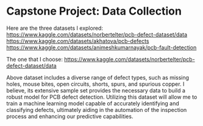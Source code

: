 # Capstone Project: Data Collection 

Here are the three datasets I explored:
https://www.kaggle.com/datasets/norbertelter/pcb-defect-dataset/data
https://www.kaggle.com/datasets/akhatova/pcb-defects
https://www.kaggle.com/datasets/animeshkumarnayak/pcb-fault-detection

The one that I choose:
https://www.kaggle.com/datasets/norbertelter/pcb-defect-dataset/data

Above dataset includes a diverse range of defect types, such as missing holes, mouse bites, open circuits, shorts, spurs, and spurious copper. I believe, its extensive sample set provides the necessary data to build a robust model for PCB defect detection. Utilizing this dataset will allow me to train a machine learning model capable of accurately identifying and classifying defects, ultimately aiding in the automation of the inspection process and enhancing our predictive capabilities.
